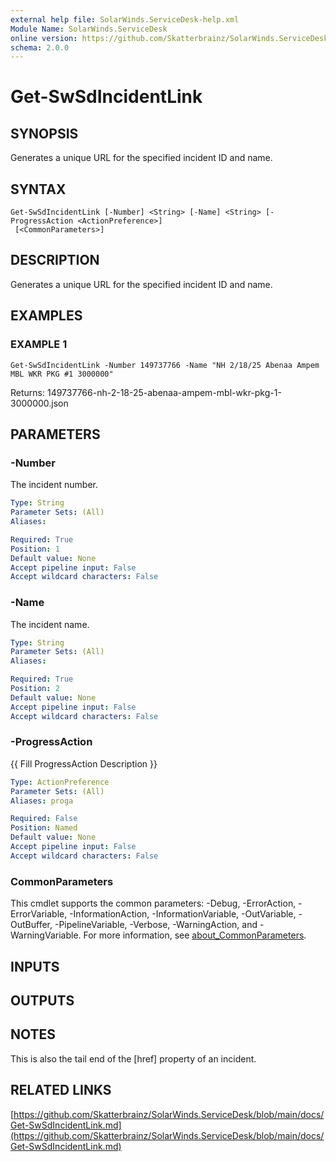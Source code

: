 ```yaml
---
external help file: SolarWinds.ServiceDesk-help.xml
Module Name: SolarWinds.ServiceDesk
online version: https://github.com/Skatterbrainz/SolarWinds.ServiceDesk/blob/main/docs/Get-SwSdIncidentLink.md
schema: 2.0.0
---
```


# Get-SwSdIncidentLink

## SYNOPSIS
Generates a unique URL for the specified incident ID and name.

## SYNTAX

```
Get-SwSdIncidentLink [-Number] <String> [-Name] <String> [-ProgressAction <ActionPreference>]
 [<CommonParameters>]
```

## DESCRIPTION
Generates a unique URL for the specified incident ID and name.

## EXAMPLES

### EXAMPLE 1
```
Get-SwSdIncidentLink -Number 149737766 -Name "NH 2/18/25 Abenaa Ampem MBL WKR PKG #1 3000000"
```

Returns: 149737766-nh-2-18-25-abenaa-ampem-mbl-wkr-pkg-1-3000000.json

## PARAMETERS

### -Number
The incident number.

```yaml
Type: String
Parameter Sets: (All)
Aliases:

Required: True
Position: 1
Default value: None
Accept pipeline input: False
Accept wildcard characters: False
```

### -Name
The incident name.

```yaml
Type: String
Parameter Sets: (All)
Aliases:

Required: True
Position: 2
Default value: None
Accept pipeline input: False
Accept wildcard characters: False
```

### -ProgressAction
{{ Fill ProgressAction Description }}

```yaml
Type: ActionPreference
Parameter Sets: (All)
Aliases: proga

Required: False
Position: Named
Default value: None
Accept pipeline input: False
Accept wildcard characters: False
```

### CommonParameters
This cmdlet supports the common parameters: -Debug, -ErrorAction, -ErrorVariable, -InformationAction, -InformationVariable, -OutVariable, -OutBuffer, -PipelineVariable, -Verbose, -WarningAction, and -WarningVariable. For more information, see [about_CommonParameters](http://go.microsoft.com/fwlink/?LinkID=113216).

## INPUTS

## OUTPUTS

## NOTES
This is also the tail end of the \[href\] property of an incident.

## RELATED LINKS

[https://github.com/Skatterbrainz/SolarWinds.ServiceDesk/blob/main/docs/Get-SwSdIncidentLink.md](https://github.com/Skatterbrainz/SolarWinds.ServiceDesk/blob/main/docs/Get-SwSdIncidentLink.md)

